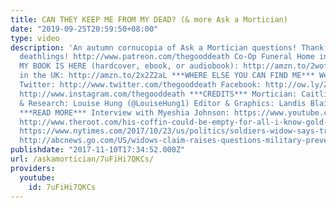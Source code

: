 ```yaml
---
title: CAN THEY KEEP ME FROM MY DEAD? (& more Ask a Mortician)
date: "2019-09-25T20:59:50+08:00"
type: video
description: 'An autumn cornucopia of Ask a Mortician questions! Thank you Patron
  deathlings! http://www.patreon.com/thegooddeath Co-Op Funeral Home in Seattle: http://funerals.coop/
  MY BOOK IS HERE (hardcover, ebook, or audiobook): http://amzn.to/2wofRxv Pre-Order
  in the UK: http://amzn.to/2x2Z2aL ***WHERE ELSE YOU CAN FIND ME*** Website: http://www.orderofthegooddeath.com
  Twitter: http://www.twitter.com/thegooddeath Facebook: http://ow.ly/Zz8PW Instagram:
  http://www.instagram.com/thegooddeath ***CREDITS*** Mortician: Caitlin Doughty Writing
  & Research: Louise Hung (@LouiseHung1) Editor & Graphics: Landis Blair (@landisblair)
  ***READ MORE*** Interview with Myeshia Johnson: https://www.youtube.com/watch?v=GNP0Q39km00
  http://www.theroot.com/his-coffin-could-be-empty-for-all-i-know-gold-star-1819764702
  https://www.nytimes.com/2017/10/23/us/politics/soldiers-widow-says-trump-struggled-to-remember-sgt-la-david-johnsons-name.html
  http://abcnews.go.com/US/widows-claim-raises-questions-military-prevent-viewing-loved/story?id=50667165'
publishdate: "2017-11-10T17:34:52.000Z"
url: /askamortician/7uFiHi7QKCs/
providers:
  youtube:
    id: 7uFiHi7QKCs
---
```

